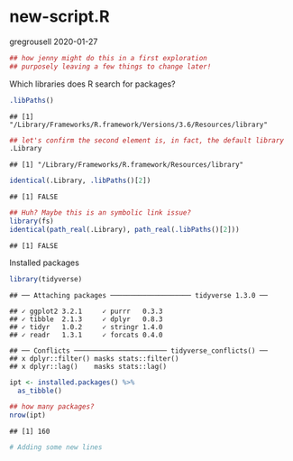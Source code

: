 new-script.R
================
gregrousell
2020-01-27

``` r
## how jenny might do this in a first exploration
## purposely leaving a few things to change later!
```

Which libraries does R search for
    packages?

``` r
.libPaths()
```

    ## [1] "/Library/Frameworks/R.framework/Versions/3.6/Resources/library"

``` r
## let's confirm the second element is, in fact, the default library
.Library
```

    ## [1] "/Library/Frameworks/R.framework/Resources/library"

``` r
identical(.Library, .libPaths()[2])
```

    ## [1] FALSE

``` r
## Huh? Maybe this is an symbolic link issue?
library(fs)
identical(path_real(.Library), path_real(.libPaths()[2]))
```

    ## [1] FALSE

Installed packages

``` r
library(tidyverse)
```

    ## ── Attaching packages ──────────────────── tidyverse 1.3.0 ──

    ## ✓ ggplot2 3.2.1     ✓ purrr   0.3.3
    ## ✓ tibble  2.1.3     ✓ dplyr   0.8.3
    ## ✓ tidyr   1.0.2     ✓ stringr 1.4.0
    ## ✓ readr   1.3.1     ✓ forcats 0.4.0

    ## ── Conflicts ─────────────────────── tidyverse_conflicts() ──
    ## x dplyr::filter() masks stats::filter()
    ## x dplyr::lag()    masks stats::lag()

``` r
ipt <- installed.packages() %>%
  as_tibble()

## how many packages?
nrow(ipt)
```

    ## [1] 160

``` r
# Adding some new lines 
```
